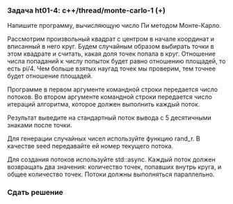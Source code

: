 ### Задача ht01-4: c++/thread/monte-carlo-1 (+)

Напишите программу, вычисляющую число Пи методом Монте-Карло.

Рассмотрим произвольный квадрат с центром в начале координат и вписанный
в него круг. Будем случайным образом выбирать точки в этом квадрате и
считать, какая доля точек попала в круг. Отношение числа попаданий к
числу попыток будет равно отношению площадей, то есть pi/4. Чем больше
взятых наугад точек мы проверим, тем точнее будет отношение площадей.

Программе в первом аргументе командной строки передается число потоков.
Во втором аргументе командной строки передается число итераций
алгоритма, которое должен выполнить каждый поток.

Результат выведите на стандартный поток вывода с 5 десятичными знаками
после точки.

Для генерации случайных чисел используйте функцию rand\_r. В качестве
seed передавайте ей номер текущего потока.

Для создания потоков используйте std::async. Каждый поток должен
возвращать два значения: количество точек, попавших внутрь круга, и
общее количество точек. Потоки должны выполняться параллельно.

### Сдать решение
